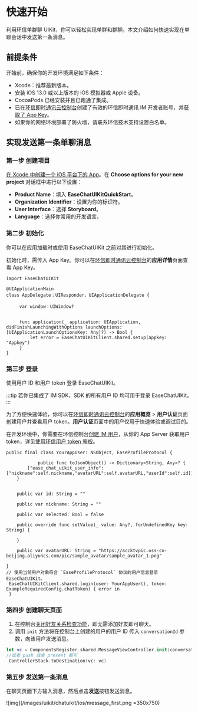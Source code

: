 # 快速开始

<Toc />

利用环信单群聊 UIKit，你可以轻松实现单群和群聊。本文介绍如何快速实现在单聊会话中发送第一条消息。

## 前提条件

开始前，确保你的开发环境满足如下条件：

- Xcode：推荐最新版本。
- 安装 iOS 13.0 或以上版本的 iOS 模拟器或 Apple 设备。
- CocoaPods 已经安装并且已跑通了集成。
- 已在[环信即时通讯云控制台](https://console.easemob.com/user/login)创建了有效的环信即时通讯 IM 开发者账号，并[获取了 App Key](/product/enable_and_configure_IM.html#获取环信即时通讯-im-的信息)。
- 如果你的网络环境部署了防火墙，请联系环信技术支持设置白名单。

## 实现发送第一条单聊消息

### 第一步 创建项目

[在 Xcode 中创建一个 iOS 平台下的 App](https://developer.apple.com/cn/documentation/xcode/creating_an_xcode_project_for_an_app/)。在 **Choose options for your new project** 对话框中进行以下设置：

- **Product Name**：填入 **EaseChatUIKitQuickStart**。
- **Organization Identifier**：设置为你的标识符。
- **User Interface**：选择 **Storyboard**。
- **Language**：选择你常用的开发语言。

### 第二步 初始化

你可以在应用加载时或使用 EaseChatUIKit 之前对其进行初始化。

初始化时，需传入 App Key。你可以在[环信即时通讯云控制台](https://console.easemob.com/user/login)的**应用详情**页面查看 App Key。

```
import EaseChatUIKit
    
@UIApplicationMain
class AppDelegate：UIResponder，UIApplicationDelegate {

     var window：UIWindow?


     func application(_ application: UIApplication, didFinishLaunchingWithOptions launchOptions: [UIApplicationLaunchOptionsKey: Any]?) -> Bool {
         let error = EaseChatUIKitClient.shared.setup(appkey: "Appkey")
     }
}
```

### 第三步 登录

使用用户 ID 和用户 token 登录 EaseChatUIKit。

:::tip
若你已集成了 IM SDK，SDK 的所有用户 ID 均可用于登录 EaseChatUIKit。
:::

为了方便快速体验，你可以在[环信即时通讯云控制台](https://console.easemob.com/user/login)的**应用概览** > **用户认证**页面创建用户并查看用户 token。**用户认证**页面中的用户仅用于快速体验或调试目的。

在开发环境中，你需要在环信控制台[创建 IM 用户](/product/enable_and_configure_IM.html#创建-im-用户)，从你的 App Server 获取用户 token，详见[使用环信用户 token 鉴权](/product/easemob_user_token.html)。

```
public final class YourAppUser: NSObject, EaseProfileProtocol {

            public func toJsonObject() -> Dictionary<String, Any>? {
        ["ease_chat_uikit_user_info":["nickname":self.nickname,"avatarURL":self.avatarURL,"userId":self.id]]
    }
    
    
    public var id: String = ""
        
    public var nickname: String = ""
        
    public var selected: Bool = false
    
    public override func setValue(_ value: Any?, forUndefinedKey key: String) {
        
    }

    public var avatarURL: String = "https://accktvpic.oss-cn-beijing.aliyuncs.com/pic/sample_avatar/sample_avatar_1.png"

}
// 使用当前用户对象符合 `EaseProfileProtocol` 协议的用户信息登录 EaseChatUIKit。
 EaseChatUIKitClient.shared.login(user: YourAppUser(), token: ExampleRequiredConfig.chatToken) { error in 
 }
```

### 第四步 创建聊天页面

1. 在控制台[关闭好友关系检查功能](/product/enable_and_configure_IM.html#好友关系检查)，即无需添加好友即可聊天。
2. 调用 `init` 方法将在控制台上创建的用户的用户 ID 传入 `conversationId` 参数，向该用户发送消息。

```swift
let vc = ComponentsRegister.shared.MessageViewController.init(conversationId: <#创建用户的id#>, chatType: .chat)
//或者 push 或者 present 都可
 ControllerStack.toDestination(vc: vc)
```

### 第五步 发送第一条消息

在聊天页面下方输入消息，然后点击**发送**按钮发送消息。

![img](/images/uikit/chatuikit/ios/message_first.png =350x750) 

